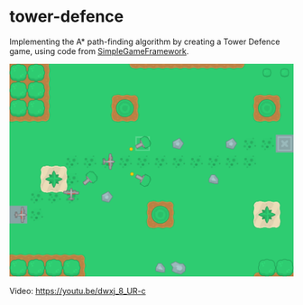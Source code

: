 # tower-defence

Implementing the A\* path-finding algorithm by creating a Tower Defence game, using code from [SimpleGameFramework](https://github.com/crono32/simple-game-framework).

![Screenshot](https://github.com/crono32/tower-defence/blob/main/screenshot.png)

Video: https://youtu.be/dwxj_8_UR-c
